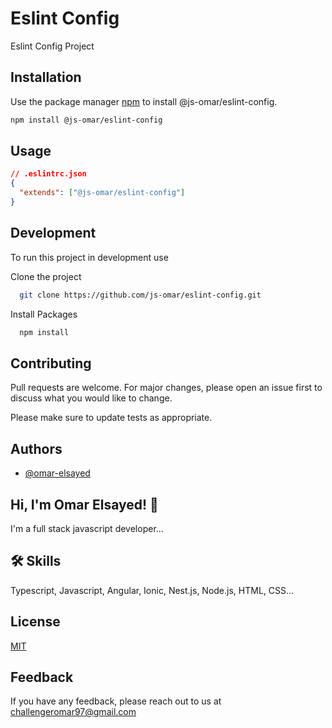 # Eslint Config

Eslint Config Project

## Installation

Use the package manager [npm](https://www.npmjs.com/) to install @js-omar/eslint-config.

```bash
npm install @js-omar/eslint-config
```

## Usage

```json
// .eslintrc.json
{
  "extends": ["@js-omar/eslint-config"]
}
```

## Development

To run this project in development use

Clone the project

```bash
  git clone https://github.com/js-omar/eslint-config.git
```

Install Packages

```bash
  npm install
```

## Contributing

Pull requests are welcome. For major changes, please open an issue first to discuss what you would like to change.

Please make sure to update tests as appropriate.

## Authors

- [@omar-elsayed](https://github.com/omar-elsayed97)

## Hi, I'm Omar Elsayed! 👋

I'm a full stack javascript developer...

## 🛠 Skills

Typescript, Javascript, Angular, Ionic, Nest.js, Node.js, HTML, CSS...

## License

[MIT](https://choosealicense.com/licenses/mit/)

## Feedback

If you have any feedback, please reach out to us at challengeromar97@gmail.com
